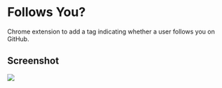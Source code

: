 <!-- [![](https://storage.googleapis.com/web-dev-uploads/image/WlD8wC6g8khYWPJUsQceQkhXSlv1/iNEddTyWiMfLSwFD6qGq.png)](https://chromewebstore.google.com/detail/arxiv-to-hf/icfbnjkijgggnhmlikeppnoehoalpcpp) -->

# Follows You?

Chrome extension to add a tag indicating whether a user follows you on GitHub.

## Screenshot

![](./assets/screenshot.jpg)
